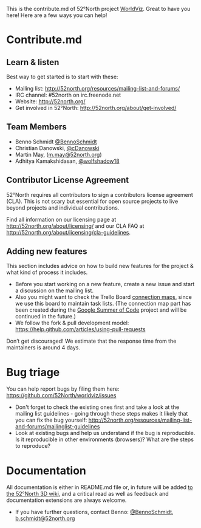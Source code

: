 This is the contribute.md of 52°North project [WorldViz](https://github.com/52North/worldviz). Great to have you here! Here are a few ways you can help!

# Contribute.md

## Learn & listen
Best way to get started is to start with these:

* Mailing list: <http://52north.org/resources/mailing-list-and-forums/>
* IRC channel:  #52north on irc.freenode.net
* Website:  <http://52north.org/>
* Get involved in 52°North: <http://52north.org/about/get-involved/>

## Team Members
* Benno Schmidt [@BennoSchmidt](https://github.com/BennoSchmidt)
* Christian Danowski, [@cDanowski](http://github.com/cDanowski)
* Martin May, (m.may@52north.org)
* Adhitya Kamakshidasan, [@wolfshadow18](http://github.com/wolfshadow18) 

## Contributor License Agreement

52°North requires all contributors to sign a contributors license agreement (CLA). This is not scary but essential for open source projects to live beyond projects and individual contributions.

Find all information on our licensing page at <http://52north.org/about/licensing/> and our CLA FAQ at <http://52north.org/about/licensing/cla-guidelines>.

## Adding new features

This section includes advice on how to build new features for the project & what kind of process it includes. 

* Before you start working on a new feature, create a new issue and start a discussion on the mailing list.
* Also you might want to check the Trello Board [connection maps](https://trello.com/b/890k2iEM/connection-maps), since we use this board to maintain task lists. (The connection map part has been created during the [Google Summer of Code](https://www.google-melange.com/gsoc/homepage/google/gsoc2015) project and will be continued in the future.)
* We follow the fork & pull development model: <https://help.github.com/articles/using-pull-requests>

Don’t get discouraged! We estimate that the response time from the
maintainers is around 4 days.

# Bug triage

You can help report bugs by filing them here: <https://github.com/52North/worldviz/issues>

* Don't forget to check the existing ones first and take a look at the mailing list guidelines - going through these steps makes it likely that you can fix the bug yourself: <http://52north.org/resources/mailing-list-and-forums/mailinglist-guidelines>
* Look at existing bugs and help us understand if the bug is reproducible. Is it reproducible in other environments (browsers)? What are the steps to reproduce? 


# Documentation

All documentation is either in README.md file or, in future will be added [to the 52°North 3D wiki](https://wiki.52north.org/bin/view/V3d/WebHome), and a critical read as well as feedback and documentation extensions are always welcome.


* If you have further questions, contact Benno: [@BennoSchmidt](https://github.com/BennoSchmidt), b.schmidt@52north.org
